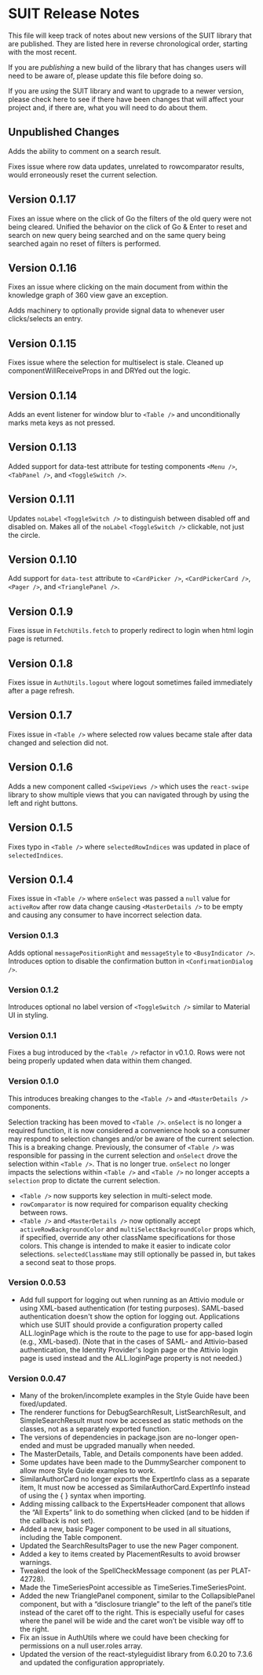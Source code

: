 # SUIT Release Notes

This file will keep track of notes about new versions of the SUIT library that are published. They are listed here in reverse chronological order, starting with the most recent.

If you are _publishing_ a new build of the library that has changes users will need to be aware of, please update this file before doing so.

If you are _using_ the SUIT library and want to upgrade to a newer version, please check here to see if there have been changes that will affect your project and, if there are, what you will need to do about them.

## Unpublished Changes

Adds the ability to comment on a search result.

Fixes issue where row data updates, unrelated to rowcomparator results, would erroneously reset the current selection.

## Version 0.1.17

Fixes an issue where on the click of Go the filters of the old query were not being cleared. Unified the behavior on the click of Go & Enter to reset and search on new query being searched and on the same query being searched again no reset of filters is performed.

## Version 0.1.16

Fixes an issue where clicking on the main document from within the knowledge graph of 360 view gave an exception.

Adds machinery to optionally provide signal data to <AutoCompleteInput /> whenever user clicks/selects an entry.

## Version 0.1.15

Fixes issue where the selection for multiselect is stale. Cleaned up componentWillReceiveProps in <Table /> and DRYed out the logic.

## Version 0.1.14

Adds an event listener for window blur to `<Table />` and unconditionally marks meta keys as not pressed.

## Version 0.1.13

Added support for data-test attribute for testing components `<Menu />`, `<TabPanel />`, and `<ToggleSwitch />`.

## Version 0.1.11

Updates `noLabel` `<ToggleSwitch />` to distinguish between disabled off and disabled on. Makes all of the `noLabel` `<ToggleSwitch />` clickable, not just the circle.

## Version 0.1.10

Add support for `data-test` attribute to `<CardPicker />`, `<CardPickerCard />`, `<Pager />`, and `<TrianglePanel />`.

## Version 0.1.9

Fixes issue in `FetchUtils.fetch` to properly redirect to login when html login page is returned.

## Version 0.1.8

Fixes issue in `AuthUtils.logout` where logout sometimes failed immediately after a page refresh.

## Version 0.1.7

Fixes issue in `<Table />` where selected row values became stale after data changed and selection did not.

## Version 0.1.6

Adds a new component called `<SwipeViews />` which uses the `react-swipe` library to show multiple views that you can navigated through by using the left and right buttons.

## Version 0.1.5

Fixes typo in `<Table />` where `selectedRowIndices` was updated in place of `selectedIndices`.

## Version 0.1.4

Fixes issue in `<Table />` where `onSelect` was passed a `null` value for `activeRow` after row data change causing `<MasterDetails />` to be empty and causing any consumer to have incorrect selection data.

### Version 0.1.3

Adds optional `messagePositionRight` and `messageStyle` to `<BusyIndicator />`.
Introduces option to disable the confirmation button in `<ConfirmationDialog />`.

### Version 0.1.2

Introduces optional no label version of `<ToggleSwitch />` similar to Material UI in styling.

### Version 0.1.1

Fixes a bug introduced by the `<Table />` refactor in v0.1.0. Rows were not being properly updated when data within them changed.

### Version 0.1.0

This introduces breaking changes to the `<Table />` and `<MasterDetails />` components.

Selection tracking has been moved to `<Table />`. `onSelect` is no longer a required function, it is now considered a convenience hook so a consumer may respond to selection changes and/or be aware of the current selection. This is a breaking change. Previously, the consumer of `<Table />` was responsible for passing in the current selection and `onSelect` drove the selection within `<Table />`. That is no longer true. `onSelect` no longer impacts the selections within `<Table />` and `<Table />` no longer accepts a `selection` prop to dictate the current selection.

* `<Table />` now supports key selection in multi-select mode.
* `rowComparator` is now required for comparison equality checking between rows.
* `<Table />` and `<MasterDetails />` now optionally accept `activeRowBackgroundColor` and `multiSelectBackgroundColor` props which, if specified, override any other className specifications for those colors. This change is intended to make it easier to indicate color selections. `selectedClassName` may still optionally be passed in, but takes a second seat to those props.

### Version 0.0.53

* Add full support for logging out when running as an Attivio module or using XML-based authentication (for testing purposes). SAML-based authentication doesn't show the option for logging out. Applications which use SUIT should provide a configuration property called ALL.loginPage which is the route to the page to use for app-based login (e.g., XML-based). (Note that in the cases of SAML- and Attivio-based authentication, the Identity Provider's login page or the Attivio login page is used instead and the ALL.loginPage property is not needed.)

### Version 0.0.47

*	Many of the broken/incomplete examples in the Style Guide have been fixed/updated.
*	The renderer functions for DebugSearchResult, ListSearchResult, and SimpleSearchResult must now be accessed as static methods on the classes, not as a separately exported function.
*	The versions of dependencies in package.json are no-longer open-ended and must be upgraded manually when needed.
*	The MasterDetails, Table, and Details components have been added.
*	Some updates have been made to the DummySearcher component to allow more Style Guide examples to work.
*	SimilarAuthorCard no longer exports the ExpertInfo class as a separate item, It must now be accessed as SimilarAuthorCard.ExpertInfo instead of using the { } syntax when importing.
*	Adding missing callback to the ExpertsHeader component that allows the “All Experts” link to do something when clicked (and to be hidden if the callback is not set).
*	Added a new, basic Pager component to be used in all situations, including the Table component.
*	Updated the SearchResultsPager to use the new Pager component.
*	Added a key to items created by PlacementResults to avoid browser warnings.
*	Tweaked the look of the SpellCheckMessage component (as per PLAT-42728).
*	Made the TimeSeriesPoint accessible as TimeSeries.TimeSeriesPoint.
*	Added the new TrianglePanel component, similar to the CollapsiblePanel component, but with a “disclosure triangle” to the left of the panel’s title instead of the caret off to the right. This is especially useful for cases where the panel will be wide and the caret won’t be visible way off to the right.
*	Fix an issue in AuthUtils where we could have been checking for permissions on a null user.roles array.
*	Updated the version of the react-styleguidist library from 6.0.20 to 7.3.6 and updated the configuration appropriately.
